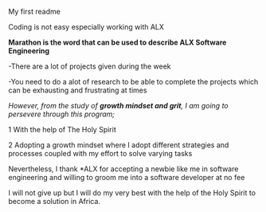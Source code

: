 My first readme

Coding is not easy especially working with ALX

**Marathon is the word that can be used to describe ALX Software Engineering**

-There are a lot of projects given during the week

-You need to do a alot of research to be able to complete the projects which can be exhausting and frustrating at times

*However, from the study of **growth mindset and grit**, I am going to persevere through this program;*

1 With the help of The Holy Spirit

2 Adopting a growth mindset where I adopt different strategies and processes coupled with my effort to solve varying tasks
  
Nevertheless, I thank *ALX for accepting a newbie like me in software engineering and willing to groom me into a software developer at no fee
  
I will not give up but I will do my very best with the help of the Holy Spirit to become a solution in Africa.
 
 
